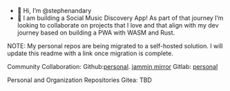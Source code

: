 - 👋 Hi, I’m @stephenandary
- 💞️ I am building a Social Music Discovery App! As part of that journey I’m looking to collaborate on projects that I love and that align with my dev journey based on building a PWA with WASM and Rust.

NOTE: My personal repos are being migrated to a self-hosted solution. I will update this readme with a link once migration is complete. 

Community Collaboration:
Github:[personal](https://github.com/stephenandary). [jammin mirror](https://github.com/jamminmusic)
Gitlab: [personal](https://gitlab.com/stephenandary)

Personal and Organization Repositories
Gitea: TBD

<!---
stephenandary/stephenandary is a ✨ special ✨ repository because its `README.md` (this file) appears on your GitHub profile.
You can click the Preview link to take a look at your changes.
--->
